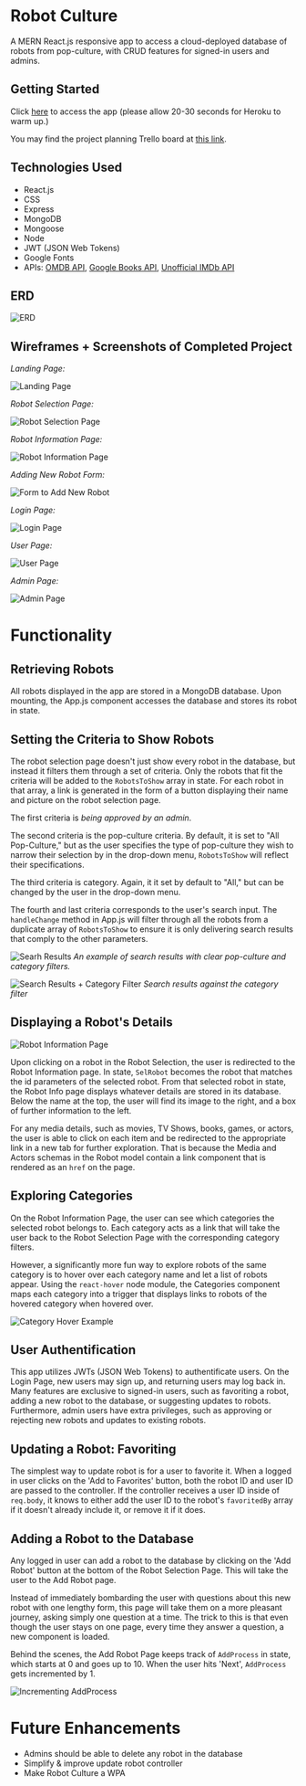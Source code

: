 # Robot Culture

A MERN React.js responsive app to access a cloud-deployed database of robots from pop-culture, with CRUD features for signed-in users and admins.

## Getting Started
Click [here](https://robot-culture.herokuapp.com/) to access the app (please allow 20-30 seconds for Heroku to warm up.)

You may find the project planning Trello board at [this link](https://trello.com/b/O7AjDUUq/robot-culture).

## Technologies Used
* React.js
* CSS
* Express
* MongoDB
* Mongoose
* Node
* JWT (JSON Web Tokens)
* Google Fonts
* APIs: [OMDB API](http://omdbapi.com/), [Google Books API](https://developers.google.com/books), [Unofficial IMDb API](https://rapidapi.com/hmerritt/api/imdb-internet-movie-database-unofficial/details)


## ERD

![ERD](https://i.imgur.com/aWqicDC.png)


## Wireframes + Screenshots of Completed Project

*Landing Page:*

![Landing Page](https://i.imgur.com/7DzxjxC.png)

*Robot Selection Page:*

![Robot Selection Page](https://i.imgur.com/RCsBvPh.png)

*Robot Information Page:*

![Robot Information Page](https://i.imgur.com/0YbLPpX.png)

*Adding New Robot Form:*

![Form to Add New Robot](https://i.imgur.com/wzoLhLf.png)

*Login Page:*

![Login Page](https://i.imgur.com/jnIVOyF.png)

*User Page:*

![User Page](https://i.imgur.com/9ZPGxj1.png)

*Admin Page:*

![Admin Page](https://i.imgur.com/GhNn72Z.png)

# Functionality

## Retrieving Robots

All robots displayed in the app are stored in a MongoDB database. Upon mounting, the App.js component accesses the database and stores its robot in state. 

## Setting the Criteria to Show Robots

The robot selection page doesn't just show every robot in the database, but instead it filters them through a set of criteria. Only the robots that fit the criteria will be added to the `RobotsToShow` array in state. For each robot in that array, a link is generated in the form of a button displaying their name and picture on the robot selection page.

The first criteria is *being approved by an admin*.

The second criteria is the pop-culture criteria. By default, it is set to "All Pop-Culture," but as the user specifies the type of pop-culture they wish to narrow their selection by in the drop-down menu, `RobotsToShow` will reflect their specifications.

The third criteria is category. Again, it it set by default to "All," but can be changed by the user in the drop-down menu.

The fourth and last criteria corresponds to the user's search input. The `handleChange` method in App.js will filter through all the robots from a duplicate array of `RobotsToShow` to ensure it is only delivering search results that comply to the other parameters.

![Searh Results](https://i.imgur.com/fnZMeb6.png)
*An example of search results with clear pop-culture and category filters.*

![Search Results + Category Filter](https://i.imgur.com/g4ZJu4t.png)
*Search results against the category filter*

## Displaying a Robot's Details

![Robot Information Page](https://i.imgur.com/L35UuKx.png)

Upon clicking on a robot in the Robot Selection, the user is redirected to the Robot Information page. In state, `SelRobot` becomes the robot that matches the id parameters of the selected robot. From that selected robot in state, the Robot Info page displays whatever details are stored in its database. Below the name at the top, the user will find its image to the right, and a box of further information to the left. 

For any media details, such as movies, TV Shows, books, games, or actors, the user is able to click on each item and be redirected to the appropriate link in a new tab for further exploration. That is because the Media and Actors schemas in the Robot model contain a link component that is rendered as an `href` on the page.

## Exploring Categories

On the Robot Information Page, the user can see which categories the selected robot belongs to. Each category acts as a link that will take the user back to the Robot Selection Page with the corresponding category filters.

However, a significantly more fun way to explore robots of the same category is to hover over each category name and let a list of robots appear. Using the `react-hover` node module, the Categories component maps each category into a trigger that displays links to robots of the hovered category when hovered over. 

![Category Hover Example](https://i.imgur.com/g6Tq9Vi.gif)

## User Authentification

This app utilizes JWTs (JSON Web Tokens) to authentificate users. On the Login Page, new users may sign up, and returning users may log back in. Many features are exclusive to signed-in users, such as favoriting a robot, adding a new robot to the database, or suggesting updates to robots. Furthermore, admin users have extra privileges, such as approving or rejecting new robots and updates to existing robots.

## Updating a Robot: Favoriting

The simplest way to update  robot is for a user to favorite it. When a logged in user clicks on the 'Add to Favorites' button, both the robot ID and user ID are passed to the controller. If the controller receives a user ID inside of `req.body`, it knows to either add the user ID to the robot's `favoritedBy` array if it doesn't already include it, or remove it if it does.

## Adding a Robot to the Database

Any logged in user can add a robot to the database by clicking on the 'Add Robot' button at the bottom of the Robot Selection Page. This will take the user to the Add Robot page.

Instead of immediately bombarding the user with questions about this new robot with one lengthy form, this page will take them on a more pleasant journey, asking simply one question at a time. The trick to this is that even though the user stays on one page, every time they answer a question, a new component is loaded.

Behind the scenes, the Add Robot Page keeps track of `AddProcess` in state, which starts at 0 and goes up to 10. When the user hits 'Next', `AddProcess` gets incremented by 1.

![Incrementing AddProcess](https://i.imgur.com/7MGH9Aj.png)



# Future Enhancements

* Admins should be able to delete any robot in the database
* Simplify & improve update robot controller
* Make Robot Culture a WPA